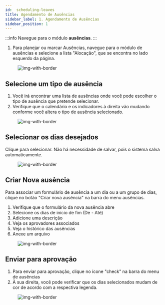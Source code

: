 ```yaml
---
id:  scheduling-leaves
title: Agendamento de Ausências 
sidebar_label: 1. Agendamento de Ausências 
sidebar_position: 1
---
```



:::info
Navegue para o módulo **ausências**. 
:::

1. Para planejar ou marcar Ausências, navegue para o módulo de ausências e selecione a lista "Alocação", que se encontra no lado esquerdo da página.

<figure>

![img-with-border](/img/university/leaves/scheduling-leaves1.png)
<figcaption></figcaption>
</figure>


## Selecione um tipo de ausência

1. Você irá encontrar uma lista de ausências onde você pode escolher o tipo de ausência que pretende selecionar.
2. Verifique que o calendário e os indicadores à direita vão mudando conforme você altera o tipo de ausência selecionado.

<figure>

![img-with-border](/img/university/leaves/scheduling-leaves2.png)
<figcaption></figcaption>
</figure>


## Selecionar os dias desejados

Clique para selecionar. Não há necessidade de salvar, pois o sistema salva automaticamente. 

<figure>

![img-with-border](/img/university/leaves/scheduling-leaves3.png)
<figcaption></figcaption>
</figure>


## Criar Nova ausência

Para associar um formulário de ausência a um dia ou a um grupo de dias, clique no botão "Criar nova ausência" na barra do menu ausências.

1. Verifique que o formulário da nova ausência abre
2. Selecione os dias de início de fim (De - Até)
3. Adicione uma descrição
4. Veja os aprovadores associados
5. Veja o histórico das ausências
6. Anexe um arquivo


<figure>

![img-with-border](/img/university/leaves/scheduling-leaves4.png)
<figcaption></figcaption>
</figure>

  
## Enviar para aprovação

1. Para enviar para aprovação, clique no ícone "check" na barra do menu de ausências
2. À sua direita, você pode verificar que os dias selecionados mudam de cor de acordo com a respectiva legenda.


<figure>

![img-with-border](/img/university/leaves/scheduling-leaves5.png)
<figcaption> </figcaption>
</figure>


